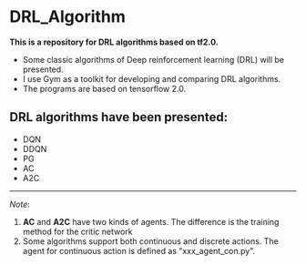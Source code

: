 # DRL_Algorithm
**This is a repository for DRL algorithms based on tf2.0.**
- Some classic algorithms of Deep reinforcement learning (DRL) will be presented. 
- I use Gym as a toolkit for developing and comparing DRL algorithms. 
- The programs are based on tensorflow 2.0.

## DRL algorithms have been presented:
- DQN
- DDQN
- PG
- AC
- A2C

------

*Note*:

1. **AC** and **A2C** have two kinds of agents. The difference is the training method for the critic network
2. Some algorithms support both continuous and discrete actions. The agent for continuous action is defined as "xxx_agent_con.py".
